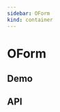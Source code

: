 ```yaml
---
sidebar: OForm
kind: container
---
```


# OForm

## Demo

<!-- @usage FormUsage -->
<!-- @case ValidateData -->
<!-- @case FormCustom -->

## API

<!-- @api OForm -->
<!-- @api OFormItem -->
